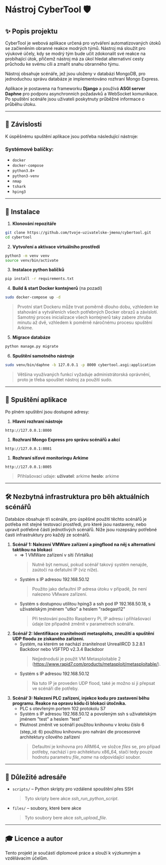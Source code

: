 # Nástroj CyberTool 🛡️

## ✨ Popis projektu

CyberTool je webová aplikace určená pro vytváření automatizovaných útoků se začleněním obranné reakce modrých týmů. Nástroj má sloužit pro výukové účely, kdy se modrý tým bude učit zdokonalit své reakce na probíhající útok, přičemž nástroj má za úkol hledat alternativní cesty průchodu ke svému cíli a zmařit snahu obranného týmu.

Nástroj obsahuje scénáře, jež jsou uloženy v databázi MongoDB, pro jednoduchou správu databáze je implementováno rozhraní Mongo Express.

Aplikace je postavena na frameworku **Django** a používá **ASGI server Daphne** pro podporu asynchronních požadavků a WebSocket komunikace.
Po spuštění scénáře jsou uživateli poskytnuty průběžné informace o průběhu útoku.

---

## 🚧 Závislosti

K úspěšnému spuštění aplikace jsou potřeba následující nástroje:

### Systémové balíčky:

* `docker`
* `docker-compose`
* `python3.8+`
* `python3-venv`
* `nmap`
* `tshark`
* `hping3`

---

## 🔧 Instalace

1. **Klonování repozitáře**

```bash
git clone https://github.com/tvoje-uzivatelske-jmeno/cybertool.git
cd cybertool
```

2. **Vytvoření a aktivace virtuálního prostředí**

```bash
python3 -m venv venv
source venv/bin/activate
```

3. **Instalace python balíčků**

```bash
pip install -r requirements.txt
```

4. **Build & start Docker kontejnerů** (na pozadí)

```bash
sudo docker-compose up -d
```
> Prvotní start Dockeru může trvat poměrně dlouho dobu, vzhledem ke stahování a vytvářeních všech potřebných Docker obrazů a závislotí.
> Samotný proces inicializace všech kontejnerů taky zabere zhruba minutu až dvě, vzhledem k poměrně náročnému procesu spuštění Arkime.
5. **Migrace databáze**

```bash
python manage.py migrate
```

6. **Spuštění samotného nástroje**

```bash
sudo venv/bin/daphne -b 127.0.0.1 -p 8000 cybertool.asgi:application
```
> Většina využívaných funkcí vyžaduje administrátorská oprávnění, proto je třeba spouštet nástroj za použití sudo. 
---

## 🚀 Spuštění aplikace

Po plném spuštění jsou dostupné adresy:

1. **Hlavní rozhraní nástroje**
```
http://127.0.0.1:8000
```
1. **Rozhraní Mongo Express pro správu scénářů a akcí**
```
http://127.0.0.1:8081
```
1. **Rozhraní síťové monitoringu Arkime**
```
http://127.0.0.1:8005
```
> Přihlašovací udaje:
> **uživatel**: arkime
> **heslo**: arkime
---
## 🛠️ Nezbytná infrastruktura pro běh aktuálních scénářů
Databáze obsahuje tři scénáře, pro úspěšné použití těchto scénářů je potřeba mít stejné testovací prostředi, pro které jsou nastaveny, nebo upravit potřebné části jednotlivých scénářů.
Níže jsou rozepsány potřebné časti infrastruktury pro každý ze scénářů.

1. **Scénář 1: Nalezení VMWare zařízení a pingflood na něj s alternativní taktikou na blokaci**
   * => 1 VMWare zařízení v síti (Virtálka)
     > Nutně být nemusí, pokud scénář takový systém nenajde, zaútočí na defatulní IP (viz níže).
   * Systém s IP adresou 192.168.50.12
     > Použito jako defaultní IP adresa útoku v případě, že není nalezeno VMware zařízení.
   * Systém s dostupnou utilitou hping3 a ssh pod IP 192.168.50.18, s uživatelským jménem "utko" a heslem "radegast12"
     > Při testování použito Raspberry Pi, IP adresu i přihlašovací údaje lze připadně změnit v parametrech scénáře.
3. **Scénář 2: Identifikace zranitelností metasploitu, zneužití a spuštění UDP floodu ze získaného zařízení.**
   * Systém, na kterém se nachází zranitelnost UnrealIRCD 3.2.8.1 Backdoor nebo VSFTPD v2.3.4 Backdoor
     > Nejjednoduší je použít VM Metasploitable 2 (https://www.rapid7.com/products/metasploit/metasploitable/).
   * Systém s IP adresou 192.168.50.12
     > Na tuto IP je proveden UDP flood, také je možno si ji přepsat ve scénáři dle potřeby.
5. **Scénář 3: Nalezení PLC zařízení, injekce kodu pro zastavení běhu programu. Reakce na opravu kódu či blokaci útočníka.**
   * PLC s otevřeným portem 102 protokolu S7
   * Systém s IP adresou 192.168.50.12 a povoleným ssh s uživatelským jménem "test" a heslem "test"
   * ❗Nutnost změnit ve scénáří použitou knihovnu v kroku číslo 6 (step_id: 6) použitou knihovnu pro nahrání dle procesorové architektury cílového zařízení
     > Defaultní je knihovna pro ARM64, ve složce *files* se, pro případ potřeby, nachází i pro achitekturu x86_64, stačí tedy pouze hodnotu parametru *file_name* na odpovídající soubor.
     
---
## 📌 Důležité adresáře
* `scripts/` – Python skripty pro vzdálené spouštění přes SSH
  > Tyto skripty bere akce *ssh_run_python_script*.
* `files/` – soubory, které bere akce
  > Tyto soubory bere akce *ssh_upload_file*.
---

## 🎓 Licence a autor

Tento projekt je součástí diplomové práce a slouží k výzkumným a vzdělávacím účelům.
